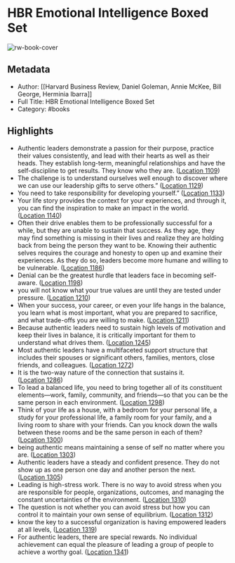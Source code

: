 # HBR Emotional Intelligence Boxed Set

![rw-book-cover](https://images-na.ssl-images-amazon.com/images/I/41KlGLQfLlL._SL200_.jpg)

## Metadata
- Author: [[Harvard Business Review, Daniel Goleman, Annie McKee, Bill George, Herminia Ibarra]]
- Full Title: HBR Emotional Intelligence Boxed Set
- Category: #books

## Highlights
- Authentic leaders demonstrate a passion for their purpose, practice their values consistently, and lead with their hearts as well as their heads. They establish long-term, meaningful relationships and have the self-discipline to get results. They know who they are. ([Location 1109](https://readwise.io/to_kindle?action=open&asin=B076KM38FW&location=1109))
- The challenge is to understand ourselves well enough to discover where we can use our leadership gifts to serve others.” ([Location 1129](https://readwise.io/to_kindle?action=open&asin=B076KM38FW&location=1129))
- You need to take responsibility for developing yourself.” ([Location 1133](https://readwise.io/to_kindle?action=open&asin=B076KM38FW&location=1133))
- Your life story provides the context for your experiences, and through it, you can find the inspiration to make an impact in the world. ([Location 1140](https://readwise.io/to_kindle?action=open&asin=B076KM38FW&location=1140))
- Often their drive enables them to be professionally successful for a while, but they are unable to sustain that success. As they age, they may find something is missing in their lives and realize they are holding back from being the person they want to be. Knowing their authentic selves requires the courage and honesty to open up and examine their experiences. As they do so, leaders become more humane and willing to be vulnerable. ([Location 1186](https://readwise.io/to_kindle?action=open&asin=B076KM38FW&location=1186))
- Denial can be the greatest hurdle that leaders face in becoming self-aware. ([Location 1198](https://readwise.io/to_kindle?action=open&asin=B076KM38FW&location=1198))
- you will not know what your true values are until they are tested under pressure. ([Location 1210](https://readwise.io/to_kindle?action=open&asin=B076KM38FW&location=1210))
- When your success, your career, or even your life hangs in the balance, you learn what is most important, what you are prepared to sacrifice, and what trade-offs you are willing to make. ([Location 1211](https://readwise.io/to_kindle?action=open&asin=B076KM38FW&location=1211))
- Because authentic leaders need to sustain high levels of motivation and keep their lives in balance, it is critically important for them to understand what drives them. ([Location 1245](https://readwise.io/to_kindle?action=open&asin=B076KM38FW&location=1245))
- Most authentic leaders have a multifaceted support structure that includes their spouses or significant others, families, mentors, close friends, and colleagues. ([Location 1272](https://readwise.io/to_kindle?action=open&asin=B076KM38FW&location=1272))
- It is the two-way nature of the connection that sustains it. ([Location 1286](https://readwise.io/to_kindle?action=open&asin=B076KM38FW&location=1286))
- To lead a balanced life, you need to bring together all of its constituent elements—work, family, community, and friends—so that you can be the same person in each environment. ([Location 1298](https://readwise.io/to_kindle?action=open&asin=B076KM38FW&location=1298))
- Think of your life as a house, with a bedroom for your personal life, a study for your professional life, a family room for your family, and a living room to share with your friends. Can you knock down the walls between these rooms and be the same person in each of them? ([Location 1300](https://readwise.io/to_kindle?action=open&asin=B076KM38FW&location=1300))
- being authentic means maintaining a sense of self no matter where you are. ([Location 1303](https://readwise.io/to_kindle?action=open&asin=B076KM38FW&location=1303))
- Authentic leaders have a steady and confident presence. They do not show up as one person one day and another person the next. ([Location 1305](https://readwise.io/to_kindle?action=open&asin=B076KM38FW&location=1305))
- Leading is high-stress work. There is no way to avoid stress when you are responsible for people, organizations, outcomes, and managing the constant uncertainties of the environment. ([Location 1310](https://readwise.io/to_kindle?action=open&asin=B076KM38FW&location=1310))
- The question is not whether you can avoid stress but how you can control it to maintain your own sense of equilibrium. ([Location 1312](https://readwise.io/to_kindle?action=open&asin=B076KM38FW&location=1312))
- know the key to a successful organization is having empowered leaders at all levels, ([Location 1319](https://readwise.io/to_kindle?action=open&asin=B076KM38FW&location=1319))
- For authentic leaders, there are special rewards. No individual achievement can equal the pleasure of leading a group of people to achieve a worthy goal. ([Location 1341](https://readwise.io/to_kindle?action=open&asin=B076KM38FW&location=1341))
